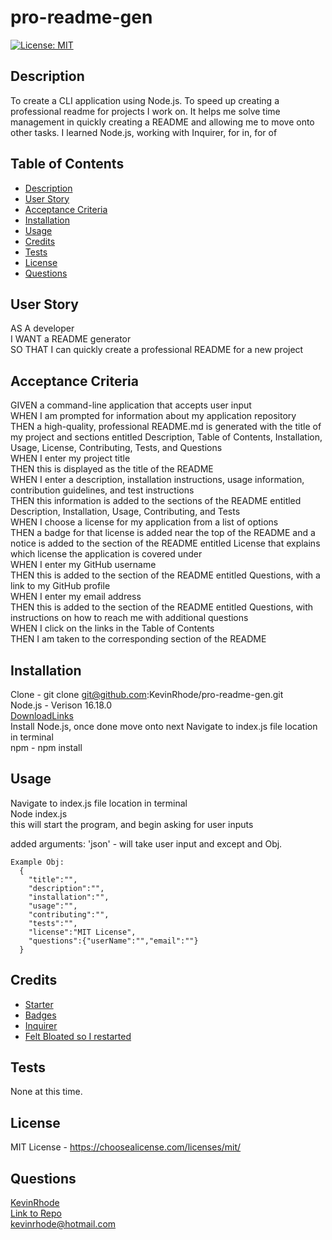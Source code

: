 # pro-readme-gen
[![License: MIT](https://img.shields.io/badge/License-MIT-yellow.svg)](https://choosealicense.com/licenses/mit/)
## Description
  To create a CLI application using Node.js. To speed up creating a professional readme for projects I work on. It helps me solve time management in quickly creating a README and allowing me to move onto other tasks. I learned Node.js, working with Inquirer, for in, for of
## Table of Contents
- [Description](#description)
- [User Story](#user-story)
- [Acceptance Criteria](#acceptance-criteria)
- [Installation](#installation)
- [Usage](#usage)
- [Credits](#credits)
- [Tests](#tests)
- [License](#license)
- [Questions](#questions)

## User Story
AS A developer  
I WANT a README generator  
SO THAT I can quickly create a professional README for a new project  
## Acceptance Criteria
GIVEN a command-line application that accepts user input  
WHEN I am prompted for information about my application repository  
THEN a high-quality, professional README.md is generated with the title of my   project and sections entitled Description, Table of Contents, Installation, Usage, License, Contributing, Tests, and Questions  
WHEN I enter my project title  
THEN this is displayed as the title of the README  
WHEN I enter a description, installation instructions, usage information,   contribution guidelines, and test instructions  
THEN this information is added to the sections of the README entitled Description, Installation, Usage, Contributing, and Tests  
WHEN I choose a license for my application from a list of options  
THEN a badge for that license is added near the top of the README and a notice is added to the section of the README entitled License that explains which license   the application is covered under  
WHEN I enter my GitHub username  
THEN this is added to the section of the README entitled Questions, with a link to my GitHub profile  
WHEN I enter my email address  
THEN this is added to the section of the README entitled Questions, with   instructions on how to reach me with additional questions  
WHEN I click on the links in the Table of Contents  
THEN I am taken to the corresponding section of the README  

## Installation
  Clone - git clone git@github.com:KevinRhode/pro-readme-gen.git  
  Node.js - Verison 16.18.0  
  [DownloadLinks](https://nodejs.org/download/release/v16.18.0/)  
  Install Node.js, once done move onto next
  Navigate to index.js file location in terminal  
  npm - npm install  
  

## Usage
  Navigate to index.js file location in terminal  
  Node index.js  
  this will start the program, and begin asking for user inputs
  
  added arguments:
    'json' - will take user input and except and Obj.

    Example Obj:
      {
        "title":"",
        "description":"",
        "installation":"",
        "usage":"",
        "contributing":"",
        "tests":"",
        "license":"MIT License",
        "questions":{"userName":"","email":""}
      }


## Credits
 - [Starter](https://github.com/coding-boot-camp/potential-enigma)
 - [Badges](https://gist.github.com/lukas-h/2a5d00690736b4c3a7ba)
 - [Inquirer](https://github.com/SBoudrias/Inquirer.js)
 - [Felt Bloated so I restarted](https://github.com/KevinRhode/GenREADME)

## Tests
  None at this time.  

## License
MIT License - https://choosealicense.com/licenses/mit/

## Questions
[KevinRhode](https://github.com/KevinRhode)  
[Link to Repo](https://github.com/KevinRhode/pro-readme-gen)  
kevinrhode@hotmail.com













